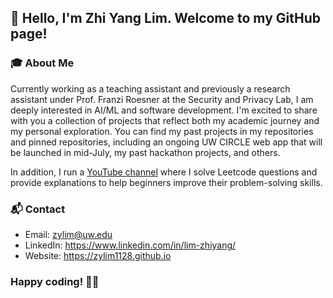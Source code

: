 ## 👋 Hello, I'm Zhi Yang Lim. Welcome to my GitHub page!

### 🎓 About Me
Currently working as a teaching assistant and previously a research assistant under Prof. Franzi Roesner at the Security and Privacy Lab, I am deeply interested in AI/ML and software development. I'm excited to share with you a collection of projects that reflect both my academic journey and my personal exploration. You can find my past projects in my repositories and pinned repositories, including an ongoing UW CIRCLE web app that will be launched in mid-July, my past hackathon projects, and others.

In addition, I run a [YouTube channel](https://www.youtube.com/@LeetcodeDailyGrind) where I solve Leetcode questions and provide explanations to help beginners improve their problem-solving skills.

### 📬 Contact
- Email: zylim@uw.edu
- LinkedIn: https://www.linkedin.com/in/lim-zhiyang/
- Website: https://zylim1128.github.io

<!--
### On GitHub

[![](https://activity-graph.herokuapp.com/graph?username=zylim1128&theme=dracula)](https://github.com/ashutosh00710/github-readme-activity-graph)
![zylim1128's github stats](https://github-readme-stats.vercel.app/api?username=zylim1128&show_icons=true&theme=vue)

![](https://github-readme-stats.vercel.app/api/top-langs/?username=zylim1128&layout=compact&langs_count=6)
-->

### Happy coding! 🚴‍♂️

